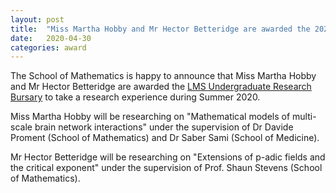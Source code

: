 ```yaml
---
layout: post
title:  "Miss Martha Hobby and Mr Hector Betteridge are awarded the 2020 LMS Undergraduate Research Bursary"
date:   2020-04-30
categories: award
---
```


The School of Mathematics is happy to announce that Miss Martha Hobby and Mr Hector Betteridge are awarded the [LMS Undergraduate Research Bursary](https://www.lms.ac.uk/grants/undergraduate-research-bursaries/applications) to take a research experience during Summer 2020.

Miss Martha Hobby will be researching on "Mathematical models of multi-scale brain network interactions" under the supervision of Dr Davide Proment (School of Mathematics) and Dr Saber Sami (School of Medicine).

Mr Hector Betteridge will be researching on "Extensions of p-adic fields and the critical exponent" under the supervision of Prof. Shaun Stevens (School of Mathematics).



